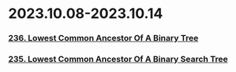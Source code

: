 # 2023.10.08-2023.10.14

### [236. Lowest Common Ancestor Of A Binary Tree](../../all/201-300/236-lowest-common-ancestor-of-a-binary-tree.md)

### [235. Lowest Common Ancestor Of A Binary Search Tree](../../all/201-300/235-lowest-common-ancestor-of-a-binary-search-tree.md)
